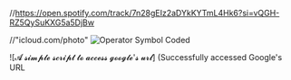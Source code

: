 //https://open.spotify.com/track/7n28gEIz2aDYkKYTmL4Hk6?si=vQGH-RZ5QySuKXG5a5DjBw


//"icloud.com/photo"
![Operator Symbol Coded](https://share.icloud.com/photos/063zj40eKZ8ttStlIHCDP20_Q)


![𝓐 𝓼𝓲𝓶𝓹𝓵𝓮 𝓼𝓬𝓻𝓲𝓹𝓽 𝓽𝓸 𝓪𝓬𝓬𝓮𝓼𝓼 𝓰𝓸𝓸𝓰𝓵𝓮'𝓼 𝓾𝓻𝓵]
(Successfully accessed Google's URL
<!doctype html><html itemscope="" itemtype="http://schema.org/WebPage" lang="en"><head><meta content="Search the world's information, including webpages, images, videos and more. Google has many special features to help you find exactly what you're looking for." name="description"><meta content="noodp" name="robots"><meta content="text/html; charset=UTF-8" http-equiv="Content-Type"><meta content="origin" name="referrer"><meta content="width=device-width,initial-scale=1,minimum-scale=1,maximum-scale=1" name="viewport"><title>Google</title><script nonce="...")


Ḣ̷̸̸̸̷̶̶̶̶̴̴̴̴̵̴̶̶̴̶̵̵̷̶̛̩̲̱͍̠̌͂̀́͊̆͛̍̍͘͜͝͠ỵ̶̵̸̶̶̸̷̵̸̶̸̷̷̷̶̶̵̸̵̴̸̯̤̭̮̿̿̍͆̉̈́̌̽̍͘̚͝͠p̷̷̸̵̸̵̵̷̸̷͌̈̋͌̃̄ͅę̵̵̷̸̴̸̷̴̴̷̵̷̶̶̶̶̶̸̶̴̵̶̷̸̸̶̶̷͉̟̳̹͚̝̘̫̩̲͕̦̈́̆̋͋́͋̈̋̐̕͘̕r̵̶̴̴̵̴̶̸̴̵̴̶̷̷̶̷̵̴̵̷̸̴̷̴̸̵̸̵̢̟̘͍͈͉͚͎̩̈̄̏̍̑̓̀́̌͌͗̕͜͜͝ͅl̴̴̴̴̶̶̴̸̸̶̵̷̸̵̶̶̴̵̵̷̴̵̶̸̷̢̢̬̜͙̦̙̟̹̦͇̳͌̏̈́̂̎̉̓͊͝͝į̶̴̵̸̶̸̶̷̷̸̸̷̶̷̸̶̵̸̸̵̸̶̸̸̵̴̷̴̵̢̹̼̟͈͇̫̬̪̪̩̞͍̅͗̊̅̊̂̽̐́̚͘͠n̷̶̸̷̸̷̷̵̶̸̶̴̷̴̶̸̵̷̸̴̴̴̡̢͖͔̮͇͔̝̯͉̝͓̿͐́̓̊̋ͅk̷̸̴̴̷̶̴̷̸̸̵̷̴̵̸̷̵̶̸̴̷̶̷̴̵̷̶̨̜̜͉̻͚͓̖̥̻̔̔̀̀̋̔̈́̔̃͛̓̉̎̐s̴̵̷̴̸̶̷̴̷̴̴̷̶̷̷̵̴̷̷̴̵̶̶̵̶̶̵̵̶̷̢̰͍͈̥̖̙̠̘͖͖̭̺͐͐͐̈́̐̑̎̿̓̒̋̕͜͝


<a href="https://example.com">Ḣ̷̸̸̸̷̶̶̶̶̴̴̴̴̵̴̶̶̴̶̵̵̷̶̛̩̲̱͍̠̌͂̀́͊̆͛̍̍͘͜͝͠ỵ̶̵̸̶̶̸̷̵̸̶̸̷̷̷̶̶̵̸̵̴̸̯̤̭̮̿̿̍͆̉̈́̌̽̍͘̚͝͠p̷̷̸̵̸̵̵̷̸̷͌̈̋͌̃̄ͅę̵̵̷̸̴̸̷̴̴̷̵̷̶̶̶̶̶̸̶̴̵̶̷̸̸̶̶̷͉̟̳̹͚̝̘̫̩̲͕̦̈́̆̋͋́͋̈̋̐̕͘̕r̵̶̴̴̵̴̶̸̴̵̴̶̷̷̶̷̵̴̵̷̸̴̷̴̸̵̸̵̢̟̘͍͈͉͚͎̩̈̄̏̍̑̓̀́̌͌͗̕͜͜͝ͅl̴̴̴̴̶̶̴̸̸̶̵̷̸̵̶̶̴̵̵̷̴̵̶̸̷̢̢̬̜͙̦̙̟̹̦͇̳͌̏̈́̂̎̉̓͊͝͝į̶̴̵̸̶̸̶̷̷̸̸̷̶̷̸̶̵̸̸̵̸̶̸̸̵̴̷̴̵̢̹̼̟͈͇̫̬̪̪̩̞͍̅͗̊̅̊̂̽̐́̚͘͠n̷̶̸̷̸̷̷̵̶̸̶̴̷̴̶̸̵̷̸̴̴̴̡̢͖͔̮͇͔̝̯͉̝͓̿͐́̓̊̋ͅk̷̸̴̴̷̶̴̷̸̸̵̷̴̵̸̷̵̶̸̴̷̶̷̴̵̷̶̨̜̜͉̻͚͓̖̥̻̔̔̀̀̋̔̈́̔̃͛̓̉̎̐s̴̵̷̴̸̶̷̴̷̴̴̷̶̷̷̵̴̷̷̴̵̶̶̵̶̶̵̵̶̷̢̰͍͈̥̖̙̠̘͖͖̭̺͐͐͐̈́̐̑̎̿̓̒̋̕͜͝</a>
